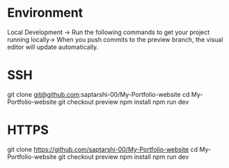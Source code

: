 # Environment

Local Development ->
Run the following commands to get your project running locally->
When you push commits to the preview branch, the visual editor will update automatically.




# SSH

git clone git@github.com:saptarshi-00/My-Portfolio-website
cd My-Portfolio-website
git checkout preview
npm install
npm run dev

# HTTPS

git clone https://github.com/saptarshi-00/My-Portfolio-website
cd My-Portfolio-website
git checkout preview
npm install
npm run dev

